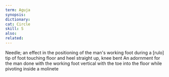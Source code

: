 ```yaml
---
term: Aguja
synopsis:
dictionary:
cat: Circle
skill: S
also:
related:
---
```

Needle;
an effect in the positioning of the man's working foot during a [rulo]
tip of foot touching floor and heel straight up, knee bent
An adornment for the man done with the working foot vertical
with the toe into the floor while pivoting inside a molinete
